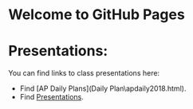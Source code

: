 # Welcome to GitHub Pages

# Presentations:

You can find links to class presentations here:
  - Find [AP Daily Plans](Daily Plan\apdaily2018.html).
  - Find [Presentations](presindex).
